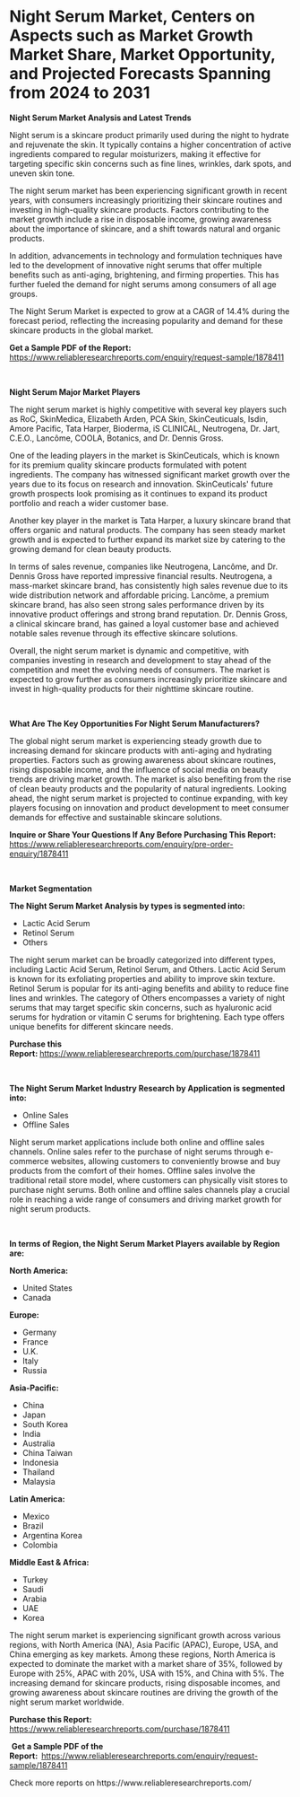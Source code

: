 <p><h1>Night Serum Market, Centers on Aspects such as Market Growth Market Share, Market Opportunity, and Projected Forecasts Spanning from 2024 to 2031</h1></p><p><strong>Night Serum Market Analysis and Latest Trends</strong></p>
<p><p>Night serum is a skincare product primarily used during the night to hydrate and rejuvenate the skin. It typically contains a higher concentration of active ingredients compared to regular moisturizers, making it effective for targeting specific skin concerns such as fine lines, wrinkles, dark spots, and uneven skin tone.</p><p>The night serum market has been experiencing significant growth in recent years, with consumers increasingly prioritizing their skincare routines and investing in high-quality skincare products. Factors contributing to the market growth include a rise in disposable income, growing awareness about the importance of skincare, and a shift towards natural and organic products.</p><p>In addition, advancements in technology and formulation techniques have led to the development of innovative night serums that offer multiple benefits such as anti-aging, brightening, and firming properties. This has further fueled the demand for night serums among consumers of all age groups.</p><p>The Night Serum Market is expected to grow at a CAGR of 14.4% during the forecast period, reflecting the increasing popularity and demand for these skincare products in the global market.</p></p>
<p><strong>Get a Sample PDF of the Report:&nbsp;</strong> <a href="https://www.reliableresearchreports.com/enquiry/request-sample/1878411">https://www.reliableresearchreports.com/enquiry/request-sample/1878411</a></p>
<p>&nbsp;</p>
<p><strong>Night Serum Major Market Players</strong></p>
<p><p>The night serum market is highly competitive with several key players such as RoC, SkinMedica, Elizabeth Arden, PCA Skin, SkinCeuticuals, Isdin, Amore Pacific, Tata Harper, Bioderma, iS CLINICAL, Neutrogena, Dr. Jart, C.E.O., Lancôme, COOLA, Botanics, and Dr. Dennis Gross.</p><p>One of the leading players in the market is SkinCeuticals, which is known for its premium quality skincare products formulated with potent ingredients. The company has witnessed significant market growth over the years due to its focus on research and innovation. SkinCeuticals' future growth prospects look promising as it continues to expand its product portfolio and reach a wider customer base.</p><p>Another key player in the market is Tata Harper, a luxury skincare brand that offers organic and natural products. The company has seen steady market growth and is expected to further expand its market size by catering to the growing demand for clean beauty products.</p><p>In terms of sales revenue, companies like Neutrogena, Lancôme, and Dr. Dennis Gross have reported impressive financial results. Neutrogena, a mass-market skincare brand, has consistently high sales revenue due to its wide distribution network and affordable pricing. Lancôme, a premium skincare brand, has also seen strong sales performance driven by its innovative product offerings and strong brand reputation. Dr. Dennis Gross, a clinical skincare brand, has gained a loyal customer base and achieved notable sales revenue through its effective skincare solutions.</p><p>Overall, the night serum market is dynamic and competitive, with companies investing in research and development to stay ahead of the competition and meet the evolving needs of consumers. The market is expected to grow further as consumers increasingly prioritize skincare and invest in high-quality products for their nighttime skincare routine.</p></p>
<p>&nbsp;</p>
<p><strong>What Are The Key Opportunities For Night Serum Manufacturers?</strong></p>
<p><p>The global night serum market is experiencing steady growth due to increasing demand for skincare products with anti-aging and hydrating properties. Factors such as growing awareness about skincare routines, rising disposable income, and the influence of social media on beauty trends are driving market growth. The market is also benefiting from the rise of clean beauty products and the popularity of natural ingredients. Looking ahead, the night serum market is projected to continue expanding, with key players focusing on innovation and product development to meet consumer demands for effective and sustainable skincare solutions.</p></p>
<p><strong>Inquire or Share Your Questions If Any Before Purchasing This Report:</strong> <a href="https://www.reliableresearchreports.com/enquiry/pre-order-enquiry/1878411">https://www.reliableresearchreports.com/enquiry/pre-order-enquiry/1878411</a></p>
<p>&nbsp;</p>
<p><strong>Market Segmentation</strong></p>
<p><strong>The Night Serum Market Analysis by types is segmented into:</strong></p>
<p><ul><li>Lactic Acid Serum</li><li>Retinol Serum</li><li>Others</li></ul></p>
<p><p>The night serum market can be broadly categorized into different types, including Lactic Acid Serum, Retinol Serum, and Others. Lactic Acid Serum is known for its exfoliating properties and ability to improve skin texture. Retinol Serum is popular for its anti-aging benefits and ability to reduce fine lines and wrinkles. The category of Others encompasses a variety of night serums that may target specific skin concerns, such as hyaluronic acid serums for hydration or vitamin C serums for brightening. Each type offers unique benefits for different skincare needs.</p></p>
<p><strong>Purchase this Report:&nbsp;</strong><a href="https://www.reliableresearchreports.com/purchase/1878411">https://www.reliableresearchreports.com/purchase/1878411</a></p>
<p>&nbsp;</p>
<p><strong>The Night Serum Market Industry Research by Application is segmented into:</strong></p>
<p><ul><li>Online Sales</li><li>Offline Sales</li></ul></p>
<p><p>Night serum market applications include both online and offline sales channels. Online sales refer to the purchase of night serums through e-commerce websites, allowing customers to conveniently browse and buy products from the comfort of their homes. Offline sales involve the traditional retail store model, where customers can physically visit stores to purchase night serums. Both online and offline sales channels play a crucial role in reaching a wide range of consumers and driving market growth for night serum products.</p></p>
<p>&nbsp;</p>
<p><strong>In terms of Region, the Night Serum Market Players available by Region are:</strong></p>
<p>
    <p> <strong> North America: </strong>
        <ul>
            <li>United States</li>
            <li>Canada</li>
        </ul>
        </p> 
    <p> <strong> Europe: </strong>
        <ul>
            <li>Germany</li>
            <li>France</li>
            <li>U.K.</li>
            <li>Italy</li>
            <li>Russia</li>
        </ul>
        </p> 
    <p> <strong> Asia-Pacific: </strong>
        <ul>
            <li>China</li>
            <li>Japan</li>
            <li>South Korea</li>
            <li>India</li>
            <li>Australia</li>
            <li>China Taiwan</li>
            <li>Indonesia</li>
            <li>Thailand</li>
            <li>Malaysia</li>
        </ul>
        </p> 
    <p> <strong> Latin America: </strong>
        <ul>
            <li>Mexico</li>
            <li>Brazil</li>
            <li>Argentina Korea</li>
            <li>Colombia</li>
        </ul>
        </p> 
    <p> <strong> Middle East & Africa: </strong>
        <ul>
            <li>Turkey</li>
            <li>Saudi</li>
            <li>Arabia</li>
            <li>UAE</li>
            <li>Korea</li>
        </ul>
    </p>
    </p>
<p><p>The night serum market is experiencing significant growth across various regions, with North America (NA), Asia Pacific (APAC), Europe, USA, and China emerging as key markets. Among these regions, North America is expected to dominate the market with a market share of 35%, followed by Europe with 25%, APAC with 20%, USA with 15%, and China with 5%. The increasing demand for skincare products, rising disposable incomes, and growing awareness about skincare routines are driving the growth of the night serum market worldwide.</p></p>
<p><strong>Purchase this Report: </strong><a href="https://www.reliableresearchreports.com/purchase/1878411">https://www.reliableresearchreports.com/purchase/1878411</a></p>
<p>&nbsp;<strong>Get a Sample PDF of the Report:&nbsp;&nbsp;</strong><a href="https://www.reliableresearchreports.com/enquiry/request-sample/1878411">https://www.reliableresearchreports.com/enquiry/request-sample/1878411</a></p>
<p><strong></strong></p>
<p>Check more reports on https://www.reliableresearchreports.com/</p>